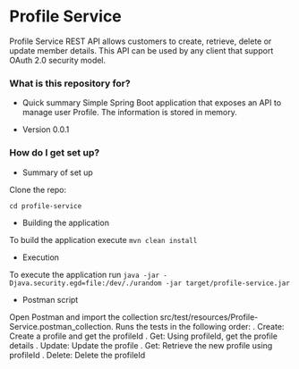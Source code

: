 # Profile Service #

Profile Service REST API allows customers to create, retrieve, delete or update member details. 
This API can be used by any client that support OAuth 2.0 security model.

### What is this repository for? ###

* Quick summary
Simple Spring Boot application that exposes an API to manage user Profile. The information is stored in memory.

* Version
0.0.1

### How do I get set up? ###

* Summary of set up

Clone the repo: 

`cd profile-service`

* Building the application

To build the application execute `mvn clean install`

* Execution

To execute the application run `java -jar -Djava.security.egd=file:/dev/./urandom -jar target/profile-service.jar`

* Postman script

Open Postman and import the collection src/test/resources/Profile-Service.postman_collection.
Runs the tests in the following order:
. Create: Create a profile and get the profileId
. Get: Using profileId, get the profile details
. Update: Update the profile
. Get: Retrieve the new profile using profileId
. Delete: Delete the profileId
